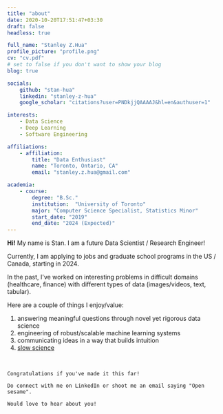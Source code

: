 ```yaml
---
title: "about"
date: 2020-10-20T17:51:47+03:30
draft: false
headless: true

full_name: "Stanley Z.Hua"
profile_picture: "profile.png"
cv: "cv.pdf"
# set to false if you don't want to show your blog
blog: true

socials:
    github: "stan-hua"
    linkedin: "stanley-z-hua"
    google_scholar: "citations?user=PNDkjjQAAAAJ&hl=en&authuser=1"

interests:
    - Data Science
    - Deep Learning
    - Software Engineering

affiliations:
    - affiliation:
        title: "Data Enthusiast"
        name: "Toronto, Ontario, CA"
        email: "stanley.z.hua@gmail.com"

academia:
    - course:
        degree: "B.Sc."
        institution:  "University of Toronto"
        major: "Computer Science Specialist, Statistics Minor"
        start_date: "2019"
        end_date: "2024 (Expected)"
---
```


**Hi!** My name is Stan. I am a future Data Scientist / Research Engineer!

Currently, I am applying to jobs and graduate school programs in the US / Canada, starting in 2024.

In the past, I've worked on interesting problems in difficult domains (healthcare, finance) with different types of data (images/videos, text, tabular).

Here are a couple of things I enjoy/value:
1. answering meaningful questions through novel yet rigorous data science
2. engineering of robust/scalable machine learning systems
3. communicating ideas in a way that builds intuition
4. [slow science](https://en.wikipedia.org/wiki/Slow_science)


<br>

```
Congratulations if you've made it this far!

Do connect with me on LinkedIn or shoot me an email saying "Open sesame".

Would love to hear about you!
```

<br>
